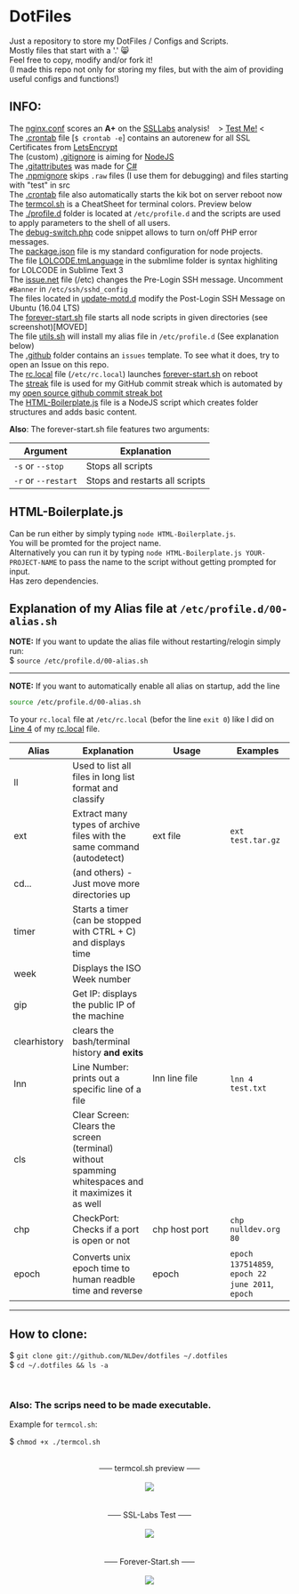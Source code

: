 # DotFiles
Just a repository to store my DotFiles / Configs and Scripts.<br>
Mostly files that start with a '.' :smile_cat:<br>
Feel free to copy, modify and/or fork it!<br>
(I made this repo not only for storing my files, but with the aim of providing useful configs and functions!)

## INFO:
The <a href="https://github.com/NLDev/dotfiles/blob/master/nginx.conf">nginx.conf</a> scores an <strong>A+</strong> on the <a href="http://ssllabs.com">SSLLabs</a> analysis!&nbsp;&nbsp;&nbsp;&nbsp;> <a href="https://www.ssllabs.com/ssltest/analyze.html?d=nulldev.org&latest">Test Me!</a> <<br>
The <a href="https://github.com/NLDev/dotfiles/blob/master/.crontab">.crontab</a> file [`$ crontab -e`] contains an autorenew for all SSL Certificates from <a href="https://letsencrypt.org/">LetsEncrypt</a><br>
The (custom) <a href="https://github.com/NLDev/dotfiles/blob/master/.gitignore">.gitignore</a> is aiming for <a href="https://nodejs.org/">NodeJS</a><br>
The <a href="https://github.com/NLDev/dotfiles/blob/master/.gitattributes">.gitattributes</a> was made for <a href="https://docs.microsoft.com/dotnet/articles/csharp/">C#</a><br>
The <a href="https://github.com/NLDev/dotfiles/blob/master/.npmignore">.npmignore</a> skips `.raw` files (I use them for debugging) and files starting with "test" in src<br>
The <a href="https://github.com/NLDev/dotfiles/blob/master/.crontab">.crontab</a> file also automatically starts the kik bot on server reboot now<br>
The <a href="https://github.com/NLDev/dotfiles/blob/master/termcol.sh">termcol.sh</a> is a CheatSheet for terminal colors. Preview below<br>
The <a href="https://github.com/NLDev/dotfiles/tree/master/profile.d">./profile.d</a> folder is located at `/etc/profile.d` and the scripts are used to apply parameters to the shell of all users.<br>
The <a href="https://github.com/NLDev/dotfiles/blob/master/debug-switch.php">debug-switch.php</a> code snippet allows to turn on/off PHP error messages. <br>
The <a href="https://github.com/NLDev/dotfiles/blob/master/package.json">package.json</a> file is my standard configuration for node projects. <br>
The file <a href="https://github.com/NLDev/dotfiles/blob/master/sublime/LOLCODE.tmLanguage">LOLCODE.tmLanguage</a> in the submlime folder is syntax highliting for LOLCODE in Sublime Text 3<br>
The <a href="https://github.com/NLDev/dotfiles/blob/master/issue.net">issue.net</a> file (/etc) changes the Pre-Login SSH message. Uncomment `#Banner` in `/etc/ssh/sshd_config` <br>
The files located in <a href="https://github.com/NLDev/dotfiles/tree/master/update-motd.d">update-motd.d</a> modify the Post-Login SSH Message on Ubuntu (16.04 LTS) <br>
The <a href="https://github.com/NLDev/forever.sh">forever-start.sh</a> file starts all node scripts in given directories (see screenshot)[MOVED] <br>
The file <a href="https://github.com/NLDev/dotfiles/blob/master/utils.sh">utils.sh</a> will install my alias file in `/etc/profile.d` (See explanation below) <br>
The <a href="https://github.com/NLDev/dotfiles/tree/master/.github">.github</a> folder contains an `issues` template. To see what it does, try to open an Issue on this repo. <br>
The <a href="https://github.com/NLDev/dotfiles/blob/master/rc.local">rc.local</a> file (`/etc/rc.local`) launches <a href="https://github.com/NLDev/forever.sh">forever-start.sh</a> on reboot <br>
The <a href="https://github.com/NLDev/dotfiles/blob/master/streak">streak</a> file is used for my GitHub commit streak which is automated by my [open source github commit streak bot](https://github.com/NLDev/GitHub-Commit-Streak) <br>
The <a href="https://github.com/NLDev/dotfiles/blob/master/HTML-Boilerplate.js">HTML-Boilerplate.js</a> file is a NodeJS script which creates folder structures and adds basic content.

**Also**: The forever-start.sh file features two arguments: <br>

| Argument | Explanation |
|----------|-------------|
| `-s` or `--stop`    | Stops all scripts              |
| `-r` or `--restart` | Stops and restarts all scripts |

## HTML-Boilerplate.js
Can be run either by simply typing `node HTML-Boilerplate.js`. <br>
You will be promted for the project name. <br>
Alternatively you can run it by typing `node HTML-Boilerplate.js YOUR-PROJECT-NAME` to pass the name to the script without getting prompted for input. <br>
Has zero dependencies. 

## Explanation of my Alias file at `/etc/profile.d/00-alias.sh`

**NOTE:** If you want to update the alias file without restarting/relogin simply run:<br>
$ `source /etc/profile.d/00-alias.sh`

---

**NOTE:** If you want to automatically enable all alias on startup, add the line <br>
```bash
source /etc/profile.d/00-alias.sh
```
To your `rc.local` file at `/etc/rc.local` (befor the line `exit 0`) like I did on <a href="https://github.com/NLDev/dotfiles/blob/master/rc.local#L4">Line 4</a> of my <a href="https://github.com/NLDev/dotfiles/blob/master/rc.local">rc.local</a> file.

| Alias | Explanation |   Usage   | Examples |
|-------|-------------|-----------|----------|
| ll           | Used to list all files in long list format and classify |
| ext          | Extract many types of archive files with the same command (autodetect) | ext file | `ext test.tar.gz` |
| cd...        | (and others) - Just move more directories up |
| timer        | Starts a timer (can be stopped with CTRL + C) and displays time |
| week         | Displays the ISO Week number |
| gip          | Get IP: displays the public IP of the machine |
| clearhistory | clears the bash/terminal history **and exits** |
| lnn          | Line Number: prints out a specific line of a file | lnn line file <!-- Dont ask... -->&nbsp;&nbsp;&nbsp;&nbsp;&nbsp;&nbsp;&nbsp;&nbsp;&nbsp;&nbsp;&nbsp;&nbsp;&nbsp;&nbsp;&nbsp;&nbsp;&nbsp;&nbsp;&nbsp;&nbsp;&nbsp;&nbsp;&nbsp;&nbsp;&nbsp;&nbsp;&nbsp;&nbsp; | `lnn 4 test.txt` |
| cls          | Clear Screen: Clears the screen (terminal) without spamming whitespaces and it maximizes it as well |
| chp          | CheckPort: Checks if a port is open or not | chp host port | `chp nulldev.org 80` |
| epoch        | Converts unix epoch time to human readble time and reverse | epoch | `epoch 137514859`, `epoch 22 june 2011`, `epoch` |

---

## How to clone:

$ `git clone git://github.com/NLDev/dotfiles ~/.dotfiles`<br>
$ `cd ~/.dotfiles && ls -a`

<br>

### Also: The scrips need to be made executable.<br>
Example for `termcol.sh`:

$ `chmod +x ./termcol.sh`

<p align="center">
<br>
<strike>&nbsp;&nbsp;&nbsp;&nbsp;&nbsp;&nbsp;</strike> termcol.sh preview <strike>&nbsp;&nbsp;&nbsp;&nbsp;&nbsp;&nbsp;</strike><br><br>
<img src="https://raw.githubusercontent.com/NLDev/dotfiles/master/.src/src_01.png" /><br>
<br>
<br>
<strike>&nbsp;&nbsp;&nbsp;&nbsp;&nbsp;&nbsp;</strike> SSL-Labs Test <strike>&nbsp;&nbsp;&nbsp;&nbsp;&nbsp;&nbsp;</strike><br><br>
<img src="https://raw.githubusercontent.com/NLDev/dotfiles/master/.src/ssl-test.png" /><br>
<br>
<br>
<strike>&nbsp;&nbsp;&nbsp;&nbsp;&nbsp;&nbsp;</strike> Forever-Start.sh <strike>&nbsp;&nbsp;&nbsp;&nbsp;&nbsp;&nbsp;</strike><br>
<br>
<img src="https://raw.githubusercontent.com/NLDev/dotfiles/master/.src/forever.png" /><br>
</p>
<br>
